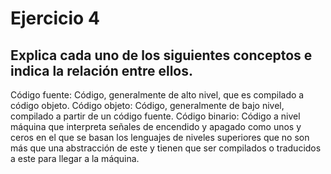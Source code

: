 # Ejercicio 4
## Explica cada uno de los siguientes conceptos e indica la relación entre ellos.
Código fuente: Código, generalmente de alto nivel, que es compilado a código objeto.
Código objeto: Código, generalmente de bajo nivel, compilado a partir de un código fuente.
Código binario: Código a nivel máquina que interpreta señales de encendido y apagado como unos y ceros en el que se basan los lenguajes de niveles superiores que no son más que una abstracción de este y tienen que ser compilados o traducidos a este para llegar a la máquina.
